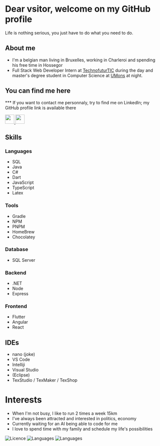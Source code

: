 # Dear vsitor,  welcome on my GitHub profile
Life is nothing serious, you just have to do what you need to do.
## About me
 - I'm a belgian man living in Bruxelles, working in Charleroi and 
spending his free time in Hossegor
 - Full Stack Web Developer Intern at 
[TechnofuturTIC](https://www.technofuturtic.be/) 
during the day and master's degree student in Computer Science at 
[UMons](https://www.umons.be/) at night.
## You can find me here
***  If you want to contact me personnaly, try to find me on LinkedIn; my GitHub profile link is available there

<a href="https://github.com/BGGBGIBS"><img 
src="https://cdn-icons-png.flaticon.com/512/25/25231.png" width="30" 
height="30">
</a>
<a href="https://gitlab.com/BGGBGIBS"><img 
src="https://cdn-icons-png.flaticon.com/512/25/25231.png" width="30" 
height="30">
</a>

## Skills
### Languages
- SQL
- Java
- C#
- Dart
- JavaScript
- TypeScript
- Latex
### Tools
- Gradle
- NPM
- PNPM
- HomeBrew
- Chocolatey
### Database
- SQL Server
### Backend 
- .NET
- Node
- Express
### Frontend
- Flutter
- Angular
- React 
## IDEs
- nano (joke)
- VS Code
- Intelliji
- Visual Studio
- (Eclipse)
- TexStudio / TexMaker / TexShop

# Interests
- When I'm not busy, I like to run 2 times a week 15km
- I've always been attracted and interested in politics, economy
- Currently waiting for an AI being able to code for me
- I love to spend time with my family and schedule my life's possibilities


![Licence](https://img.shields.io/badge/Licence-GIBS-black)
![Languages](https://img.shields.io/badge/Languages-French,_English,_Dutch-orange)
![Languages](https://img.shields.io/badge/Platforms-Android,_iOS,_MacOS,_Linux,_Web-blue)

